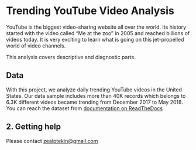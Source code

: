 # Trending YouTube Video Analysis

YouTube is the biggest video-sharing website all over the world. Its history started with the video called “Me at the zoo” in 2005 and reached billions of videos today. It is very exciting to learn what is going on this jet-propelled world of video channels.

This analysis covers descriptive and diagnostic parts. 

## Data 

With this project, we analyze daily trending YouTube videos in the United States. Our data sample includes more than 40K records which belongs to 6.3K different videos became trending from December 2017 to May 2018. You can reach the dataset from  [documentation on ReadTheDocs](https://www.kaggle.com/datasnaek/youtube-new)


## 2. Getting help 

Please contact zealptekin@gmail.com
